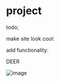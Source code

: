# project

todo;

make site look cool:

add functionality:

DEER

![image](https://media.discordapp.net/attachments/1278435175411486783/1290893351083573268/IMG_20241001_130217.jpg?ex=66fe1d9e&is=66fccc1e&hm=2b935bfa0fad0b5299b96d6db08c50b8abb1eb6cb615fd8d8a4a0f4c9daa4598&)
